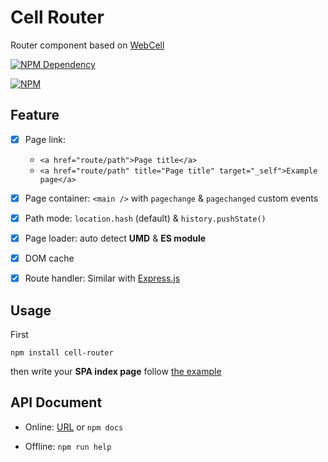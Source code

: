# Cell Router

Router component based on [WebCell](https://web-cell.tk/)

[![NPM Dependency](https://david-dm.org/EasyWebApp/cell-router.svg)](https://david-dm.org/EasyWebApp/cell-router)

[![NPM](https://nodei.co/npm/cell-router.png?downloads=true&downloadRank=true&stars=true)](https://nodei.co/npm/cell-router/)



## Feature

 - [x] Page link:
   - `<a href="route/path">Page title</a>`
   - `<a href="route/path" title="Page title" target="_self">Example page</a>`
 - [x] Page container: `<main />` with `pagechange` & `pagechanged` custom events
 - [x] Path mode: `location.hash` (default) & `history.pushState()`
 - [x] Page loader: auto detect **UMD** & **ES module**
 - [x] DOM cache
 - [x] Route handler: Similar with [Express.js](https://expressjs.com/en/guide/routing.html)



## Usage

First
```Shell
npm install cell-router
```
then write your **SPA index page** follow [the example](https://github.com/EasyWebApp/cell-router/tree/master/test)



## API Document

 - Online: [URL](https://easywebapp.github.io/cell-router/) or `npm docs`

 - Offline: `npm run help`
